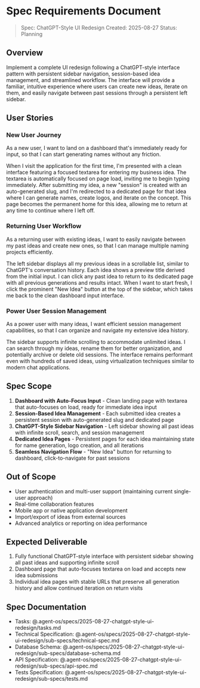 # Spec Requirements Document

> Spec: ChatGPT-Style UI Redesign
> Created: 2025-08-27
> Status: Planning

## Overview

Implement a complete UI redesign following a ChatGPT-style interface pattern with persistent sidebar navigation, session-based idea management, and streamlined workflow. The interface will provide a familiar, intuitive experience where users can create new ideas, iterate on them, and easily navigate between past sessions through a persistent left sidebar.

## User Stories

### New User Journey

As a new user, I want to land on a dashboard that's immediately ready for input, so that I can start generating names without any friction.

When I visit the application for the first time, I'm presented with a clean interface featuring a focused textarea for entering my business idea. The textarea is automatically focused on page load, inviting me to begin typing immediately. After submitting my idea, a new "session" is created with an auto-generated slug, and I'm redirected to a dedicated page for that idea where I can generate names, create logos, and iterate on the concept. This page becomes the permanent home for this idea, allowing me to return at any time to continue where I left off.

### Returning User Workflow

As a returning user with existing ideas, I want to easily navigate between my past ideas and create new ones, so that I can manage multiple naming projects efficiently.

The left sidebar displays all my previous ideas in a scrollable list, similar to ChatGPT's conversation history. Each idea shows a preview title derived from the initial input. I can click any past idea to return to its dedicated page with all previous generations and results intact. When I want to start fresh, I click the prominent "New Idea" button at the top of the sidebar, which takes me back to the clean dashboard input interface.

### Power User Session Management

As a power user with many ideas, I want efficient session management capabilities, so that I can organize and navigate my extensive idea history.

The sidebar supports infinite scrolling to accommodate unlimited ideas. I can search through my ideas, rename them for better organization, and potentially archive or delete old sessions. The interface remains performant even with hundreds of saved ideas, using virtualization techniques similar to modern chat applications.

## Spec Scope

1. **Dashboard with Auto-Focus Input** - Clean landing page with textarea that auto-focuses on load, ready for immediate idea input
2. **Session-Based Idea Management** - Each submitted idea creates a persistent session with auto-generated slug and dedicated page
3. **ChatGPT-Style Sidebar Navigation** - Left sidebar showing all past ideas with infinite scroll, search, and session management
4. **Dedicated Idea Pages** - Persistent pages for each idea maintaining state for name generation, logo creation, and all iterations
5. **Seamless Navigation Flow** - "New Idea" button for returning to dashboard, click-to-navigate for past sessions

## Out of Scope

- User authentication and multi-user support (maintaining current single-user approach)
- Real-time collaboration features
- Mobile app or native application development
- Import/export of ideas from external sources
- Advanced analytics or reporting on idea performance

## Expected Deliverable

1. Fully functional ChatGPT-style interface with persistent sidebar showing all past ideas and supporting infinite scroll
2. Dashboard page that auto-focuses textarea on load and accepts new idea submissions
3. Individual idea pages with stable URLs that preserve all generation history and allow continued iteration on return visits

## Spec Documentation

- Tasks: @.agent-os/specs/2025-08-27-chatgpt-style-ui-redesign/tasks.md
- Technical Specification: @.agent-os/specs/2025-08-27-chatgpt-style-ui-redesign/sub-specs/technical-spec.md
- Database Schema: @.agent-os/specs/2025-08-27-chatgpt-style-ui-redesign/sub-specs/database-schema.md
- API Specification: @.agent-os/specs/2025-08-27-chatgpt-style-ui-redesign/sub-specs/api-spec.md
- Tests Specification: @.agent-os/specs/2025-08-27-chatgpt-style-ui-redesign/sub-specs/tests.md
